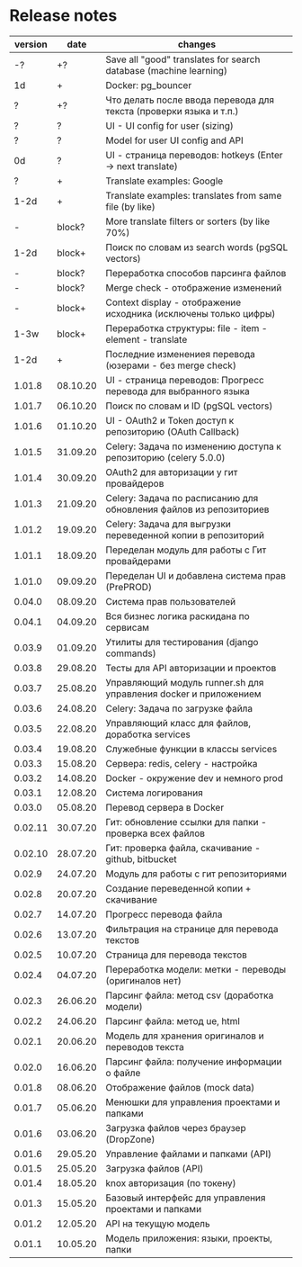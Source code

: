 # Release notes

| version | date     | changes                                                            |
| ------- | -------- | ------------------------------------------------------------------ |
|   -?    |    +?    | Save all "good" translates for search database (machine learning)  |
|   1d    |    +     | Docker: pg_bouncer                                                 |
|   ?     |    +?    | Что делать после ввода перевода для текста (проверки языка и т.п.) |
|   ?     |    ?     | UI - UI config for user (sizing)                                   |
|   ?     |    ?     | Model for user UI config and API                                   |
|   0d    |    ?     | UI - страница переводов: hotkeys (Enter -> next translate)         |
|   ?     |    +     | Translate examples: Google                                         |
|  1-2d   |    +     | Translate examples: translates from same file (by like)            |
|   -     |  block?  | More translate filters or sorters (by like 70%)                    |
|  1-2d   |  block+  | Поиск по словам из search words (pgSQL vectors)                                     |
|   -     |  block?  | Переработка способов парсинга файлов                               |
|   -     |  block?  | Merge check - отображение изменений                                |
|   -     |  block+  | Context display - отображение исходника (исключены только цифры)   |
|  1-3w   |  block+  | Переработка структуры: file - item - element - translate           |
|  1-2d   |    +     | Последние изменениея перевода (юзерами - без merge check)          |
| 1.01.8  | 08.10.20 | UI - страница переводов: Прогресс перевода для выбранного языка    |
| 1.01.7  | 06.10.20 | Поиск по словам и ID (pgSQL vectors)                                |
| 1.01.6  | 01.10.20 | UI - OAuth2 и Token доступ к репозиторию (OAuth Callback)          |
| 1.01.5  | 31.09.20 | Celery: Задача по изменению доступа к репозиторию (celery 5.0.0)   |
| 1.01.4  | 30.09.20 | OAuth2 для авторизации у гит провайдеров                           |
| 1.01.3  | 21.09.20 | Celery: Задача по расписанию для обновления файлов из репозиториев |
| 1.01.2  | 19.09.20 | Celery: Задача для выгрузки переведенной копии в репозиторий       |
| 1.01.1  | 18.09.20 | Переделан модуль для работы с Гит провайдерами                     |
| 1.01.0  | 09.09.20 | Переделан UI и добавлена система прав (PrePROD)                    |
| 0.04.0  | 08.09.20 | Система прав пользователей                                         |
| 0.04.1  | 04.09.20 | Вся бизнес логика раскидана по сервисам                            |
| 0.03.9  | 01.09.20 | Утилиты для тестирования (django commands)                         |
| 0.03.8  | 29.08.20 | Тесты для API авторизации и проектов                               |
| 0.03.7  | 25.08.20 | Управляющий модуль runner.sh для управления docker и приложением   |
| 0.03.6  | 24.08.20 | Celery: Задача по загрузке файла                                   |
| 0.03.5  | 22.08.20 | Управляющий класс для файлов, доработка services                   |
| 0.03.4  | 19.08.20 | Служебные функции в классы services                                |
| 0.03.3  | 15.08.20 | Сервера: redis, celery - настройка                                 |
| 0.03.2  | 14.08.20 | Docker - окружение dev и немного prod                              |
| 0.03.1  | 12.08.20 | Система логирования                                                |
| 0.03.0  | 05.08.20 | Перевод сервера в Docker                                           |
| 0.02.11 | 30.07.20 | Гит: обновление ссылки для папки - проверка всех файлов            |
| 0.02.10 | 28.07.20 | Гит: проверка файла, скачивание - github, bitbucket                |
| 0.02.9  | 24.07.20 | Модуль для работы с гит репозиториями                              |
| 0.02.8  | 20.07.20 | Создание переведенной копии + скачивание                           |
| 0.02.7  | 14.07.20 | Прогресс перевода файла                                            |
| 0.02.6  | 13.07.20 | Фильтрация на странице для перевода текстов                        |
| 0.02.5  | 10.07.20 | Страница для перевода текстов                                      |
| 0.02.4  | 04.07.20 | Переработка модели: метки - переводы (оригиналов нет)              |
| 0.02.3  | 26.06.20 | Парсинг файла: метод csv (доработка модели)                        |
| 0.02.2  | 24.06.20 | Парсинг файла: метод ue, html                                      |
| 0.02.1  | 20.06.20 | Модель для хранения оригиналов и переводов текста                  |
| 0.02.0  | 16.06.20 | Парсинг файла: получение информации о файле                        |
| 0.01.8  | 08.06.20 | Отображение файлов (mock data)                                     |
| 0.01.7  | 05.06.20 | Менюшки для управления проектами и папками                         |
| 0.01.6  | 03.06.20 | Загрузка файлов через браузер (DropZone)                           |
| 0.01.6  | 29.05.20 | Управление файлами и папками (API)                                 |
| 0.01.5  | 25.05.20 | Загрузка файлов (API)                                              |
| 0.01.4  | 18.05.20 | knox авторизация (по токену)                                       |
| 0.01.3  | 15.05.20 | Базовый интерфейс для управления проектами и папками               |
| 0.01.2  | 12.05.20 | API на текущую модель                                              |
| 0.01.1  | 10.05.20 | Модель приложения: языки, проекты, папки                           |
